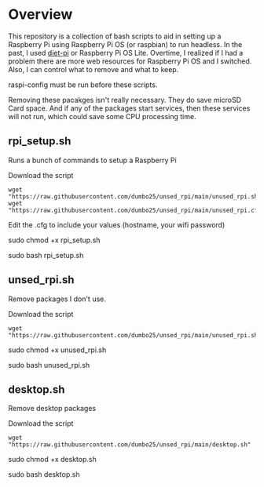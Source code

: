 # Overview
This repository is a collection of bash scripts to aid in setting up a Raspberry Pi using Raspberry Pi OS (or raspbian) to run headless. In the past, I used [diet-pi](https://dietpi.com/) or Raspberry Pi OS Lite. Overtime, I realized if I had a problem there are more web resources for Raspberry Pi OS and I switched. Also, I can control what to remove and what to keep.

raspi-config must be run before these scripts.

Removing these pacakges isn't really necessary. They do save microSD Card space. And if any of the packages start services, then these services will not run, which could save some CPU processing time.

## rpi_setup.sh
Runs a bunch of commands to setup a Raspberry Pi

Download the script 
```
wget "https://raw.githubusercontent.com/dumbo25/unsed_rpi/main/unused_rpi.sh"
wget "https://raw.githubusercontent.com/dumbo25/unsed_rpi/main/unused_rpi.cfg"
```

Edit the .cfg to include your values (hostname, your wifi password)

sudo chmod +x rpi_setup.sh

sudo bash rpi_setup.sh

## unsed_rpi.sh
Remove packages I don't use.

Download the script 
```
wget "https://raw.githubusercontent.com/dumbo25/unsed_rpi/main/unused_rpi.sh"
```

sudo chmod +x unused_rpi.sh

sudo bash unused_rpi.sh

## desktop.sh
Remove desktop packages

Download the script 
```
wget "https://raw.githubusercontent.com/dumbo25/unsed_rpi/main/desktop.sh"
```

sudo chmod +x desktop.sh

sudo bash desktop.sh
